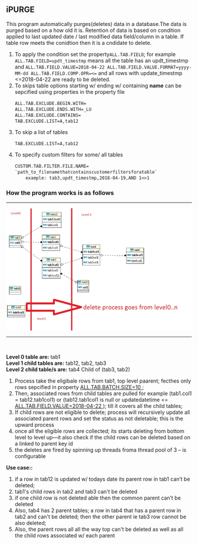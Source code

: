 ## iPURGE
This program automatically purges(deletes) data in a database.The data is purged based on a how old it is. Retention of data is based on condition applied to last updated date / last modified data field/column in a table. If table row meets the conidtion then it 
is a cndidate to delete. 
1. To apply the condition set the property`ALL.TAB.FIELD`; for example `ALL.TAB.FIELD=updt_timestmp` means all the table has an updt_timestmp and `ALL.TAB.FIELD.VALUE=2018-04-22
ALL.TAB.FIELD.VALUE.FORMAT=yyyy-MM-dd
ALL.TAB.FIELD.COMP.OPR=<=` and all rows with update_timestmp <=2018-04-22 are ready to be deleted.
2. To skips table options starting w/ ending w/ containing **name** can be sepcified using properties in the property file 
    ```
    ALL.TAB.EXCLUDE.BEGIN.WITH=
    ALL.TAB.EXCLUDE.ENDS.WITH=_LU
    ALL.TAB.EXCLUDE.CONTAINS=
    TAB.EXCLUDE.LIST=A,tab12
    ```
3. To skip a list of tables
    ```
    TAB.EXCLUDE.LIST=A,tab12
    ```
4. To specify custom filters for some/ all tables 
    ``` 
    CUSTOM.TAB.FILTER.FILE.NAME= `path_to_filenamethatcontainscustomerfiltersforatable`
        example: tab3,updt_timestmp,2018-04-19,AND 1<>1
    ```
### How the program works is as follows  

<hr>
<p align="left">
  <img src="https://github.com/gajoseph/purge/blob/master/testschemaER.jpg" width="700"/>
</p>
<hr>
<br>

<b>Level 0 table are:</b> tab1 <br>
<b>Level 1 child tables are:</b> tab12, tab2, tab3 <br>
<b>Level 2 child table/s are:</b> tab4 Child of (tab3, tab2)<br>

1) Process take the eligibale rows from tab1, top level paarent; fecthes only rows sepcified in property  <u>ALL.TAB.BATCH.SIZE=10 </u>; 
2) Then, associated rows from child tables  are pulled for example (tab1.col1 = tab12.tab1col1) or (tab12.tab1col1 is null or updatedatetime <= <u>ALL.TAB.FIELD.VALUE=2018-04-22 </u>); till it covers all the child tables; 
2) If child rows are not eligible to delete; process will recursively update all associated parent rows and set the status as not deletable; this is the upward process 
3) once all the eligible rows are collected; its starts deleting from bottom level to level up—it also check if the child rows can be deleted based on a linked to parent key id 
4) the deletes are fired by spinning up threads froma thread pool of 3 – is configurable 

<b>Use case:: </b>
1)	if a row in tab12 is updated w/ todays date its parent row in tab1 can’t be deleted; 
2)	tab1's child rows in tab2 and tab3 can't be deleted
3)	if one child row is not deleted able then the common parent can’t be deleted 
4)	Also, tab4 has 2 parent tables; a row in tab4 that has a parent row in tab2  and can't be deleted; then the other parent ie tab3 row cannot be also deleted;
5)	Also, the parent rows all all the way top can't be deleted as well as  all the child rows associated w/ each parent

